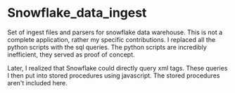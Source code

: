 # Snowflake_data_ingest
Set of ingest files and parsers for snowflake data warehouse.
This is not a complete application, rather my specific contributions. I replaced all the python scripts with the sql queries. The python scripts are incredibly inefficient, they served as proof of concept.

Later, I realized that Snowflake could directly query xml tags. These queries I then put into stored procedures using javascript. The stored procedures aren't included here.

